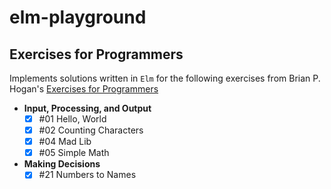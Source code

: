 # elm-playground

## Exercises for Programmers

Implements solutions written in `Elm` for the following exercises from Brian P. Hogan's [Exercises for Programmers](https://pragprog.com/book/bhwb/exercises-for-programmers)

* **Input, Processing, and Output**
  * [x] #01 Hello, World
  * [x] #02 Counting Characters
  * [x] #04 Mad Lib
  * [x] #05 Simple Math

* **Making Decisions**
  * [x] #21 Numbers to Names

